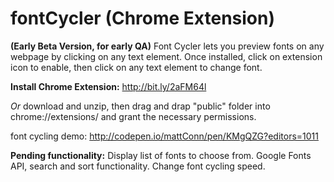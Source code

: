 # fontCycler (Chrome Extension)

**(Early Beta Version, for early QA)**
Font Cycler lets you preview fonts on any webpage by clicking on any text element.
Once installed, click on extension icon to enable, then click on any text element to change font.

**Install Chrome Extension:**
http://bit.ly/2aFM64l

*Or* download and unzip, then drag and drap "public" folder into chrome://extensions/ and grant the necessary permissions.

font cycling demo: http://codepen.io/mattConn/pen/KMgQZG?editors=1011

**Pending functionality:**
Display list of fonts to choose from.
Google Fonts API, search and sort functionality.
Change font cycling speed.
